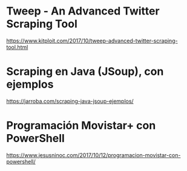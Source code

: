 # Tweep - An Advanced Twitter Scraping Tool
https://www.kitploit.com/2017/10/tweep-advanced-twitter-scraping-tool.html

# Scraping en Java (JSoup), con ejemplos
https://jarroba.com/scraping-java-jsoup-ejemplos/

# Programación Movistar+ con PowerShell
https://www.jesusninoc.com/2017/10/12/programacion-movistar-con-powershell/
